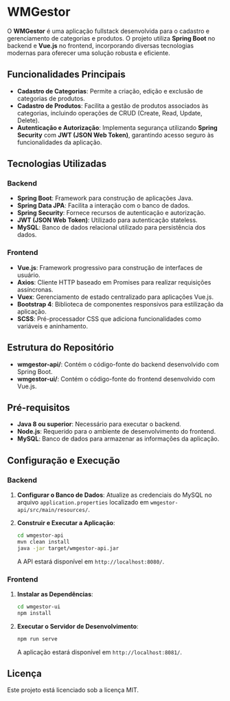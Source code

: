 # WMGestor

O **WMGestor** é uma aplicação fullstack desenvolvida para o cadastro e gerenciamento de categorias e produtos. O projeto utiliza **Spring Boot** no backend e **Vue.js** no frontend, incorporando diversas tecnologias modernas para oferecer uma solução robusta e eficiente.

## Funcionalidades Principais

- **Cadastro de Categorias**: Permite a criação, edição e exclusão de categorias de produtos.
- **Cadastro de Produtos**: Facilita a gestão de produtos associados às categorias, incluindo operações de CRUD (Create, Read, Update, Delete).
- **Autenticação e Autorização**: Implementa segurança utilizando **Spring Security** com **JWT (JSON Web Token)**, garantindo acesso seguro às funcionalidades da aplicação.

## Tecnologias Utilizadas

### Backend

- **Spring Boot**: Framework para construção de aplicações Java.
- **Spring Data JPA**: Facilita a interação com o banco de dados.
- **Spring Security**: Fornece recursos de autenticação e autorização.
- **JWT (JSON Web Token)**: Utilizado para autenticação stateless.
- **MySQL**: Banco de dados relacional utilizado para persistência dos dados.

### Frontend

- **Vue.js**: Framework progressivo para construção de interfaces de usuário.
- **Axios**: Cliente HTTP baseado em Promises para realizar requisições assíncronas.
- **Vuex**: Gerenciamento de estado centralizado para aplicações Vue.js.
- **Bootstrap 4**: Biblioteca de componentes responsivos para estilização da aplicação.
- **SCSS**: Pré-processador CSS que adiciona funcionalidades como variáveis e aninhamento.

## Estrutura do Repositório

- **wmgestor-api/**: Contém o código-fonte do backend desenvolvido com Spring Boot.
- **wmgestor-ui/**: Contém o código-fonte do frontend desenvolvido com Vue.js.

## Pré-requisitos

- **Java 8 ou superior**: Necessário para executar o backend.
- **Node.js**: Requerido para o ambiente de desenvolvimento do frontend.
- **MySQL**: Banco de dados para armazenar as informações da aplicação.

## Configuração e Execução

### Backend

1. **Configurar o Banco de Dados**: Atualize as credenciais do MySQL no arquivo `application.properties` localizado em `wmgestor-api/src/main/resources/`.

2. **Construir e Executar a Aplicação**:
   ```bash
   cd wmgestor-api
   mvn clean install
   java -jar target/wmgestor-api.jar
   ```

   A API estará disponível em `http://localhost:8080/`.

### Frontend

1. **Instalar as Dependências**:
   ```bash
   cd wmgestor-ui
   npm install
   ```

2. **Executar o Servidor de Desenvolvimento**:
   ```bash
   npm run serve
   ```

   A aplicação estará disponível em `http://localhost:8081/`.

## Licença

Este projeto está licenciado sob a licença MIT.

